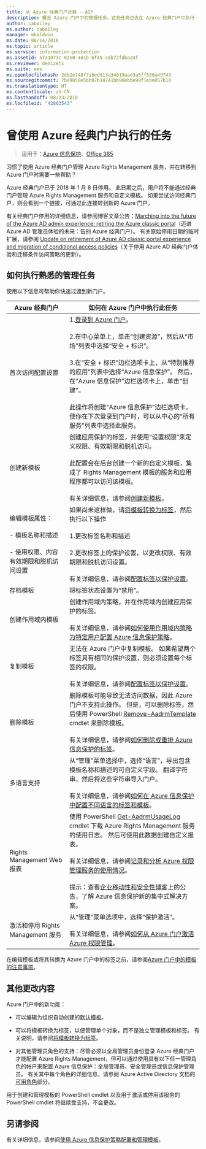 ```yaml
---
title: 从 Azure 经典门户迁移 - AIP
description: 概览 Azure 门户中的管理任务，这些任务过去在 Azure 经典门户中执行
author: cabailey
ms.author: cabailey
manager: mbaldwin
ms.date: 06/14/2018
ms.topic: article
ms.service: information-protection
ms.assetid: 57a1073c-02e0-441b-bf49-c6b72fdba24f
ms.reviewer: demizets
ms.suite: ems
ms.openlocfilehash: 2db2e748f7abed913a34819aad3a5ff530a49743
ms.sourcegitcommit: 7ba9850e5bb07b14741bb90ebbe98f1ebe057b10
ms.translationtype: HT
ms.contentlocale: zh-CN
ms.lasthandoff: 08/23/2018
ms.locfileid: "42803543"
---
```

# <a name="tasks-that-you-used-to-do-with-the-azure-classic-portal"></a>曾使用 Azure 经典门户执行的任务

>适用于：[Azure 信息保护](https://azure.microsoft.com/pricing/details/information-protection)、[Office 365](http://download.microsoft.com/download/E/C/F/ECF42E71-4EC0-48FF-AA00-577AC14D5B5C/Azure_Information_Protection_licensing_datasheet_EN-US.pdf)

习惯了使用 Azure 经典门户管理 Azure Rights Management 服务，并在转移到 Azure 门户时需要一些帮助？

Azure 经典门户已于 2018 年 1 月 8 日停用。 此日期之后，用户将不能通过经典门户管理 Azure Rights Management 服务和自定义模板。 如果尝试访问经典门户，则会看到一个链接，可通过此连接转到新的 Azure 门户。

有关经典门户停用的详细信息，请参阅博客文章公告：[Marching into the future of the Azure AD admin experience: retiring the Azure classic portal](https://cloudblogs.microsoft.com/enterprisemobility/2017/09/18/marching-into-the-future-of-the-azure-ad-admin-experience-retiring-the-azure-classic-portal/)（迈进 Azure AD 管理员体验的未来：告别 Azure 经典门户）。 有关原始停用日期的临时扩展，请参阅 [Update on retirement of Azure AD classic portal experience and migration of conditional access policies](https://cloudblogs.microsoft.com/enterprisemobility/2017/11/29/update-on-retirement-of-azure-ad-classic-portal-experience-and-migration-of-conditional-access-policies/)（关于停用 Azure AD 经典门户体验和迁移条件访问策略的更新）。

## <a name="how-to-do-your-familiar-admin-tasks"></a>如何执行熟悉的管理任务

使用以下信息可帮助你快速过渡到新门户。

|Azure 经典门户|如何在 Azure 门户中执行此任务
|-----------|--------------------|
|首次访问配置设置|1.[登录到 Azure 门户](configure-policy.md#signing-in-to-the-azure-portal)。<br /><br />2.在中心菜单上，单击“创建资源”，然后从“市场”列表中选择“安全 + 标识”。<br /><br />3.在“安全 + 标识”边栏选项卡上，从“特别推荐的应用”列表中选择“Azure 信息保护”。 然后，在“Azure 信息保护”边栏选项卡上，单击“创建”。<br /><br />此操作将创建“Azure 信息保护”边栏选项卡，使你在下次登录到门户时，可以从中心的“所有服务”列表中选择此服务。
|创建新模板|创建应用保护的标签，并使用“设置权限”来定义权限、有效期限和脱机访问。 <br /><br />此配置会在后台创建一个新的自定义模板，集成了 Rights Management 模板的服务和应用程序都可以访问该模板。<br /><br />有关详细信息，请参阅[创建新模板](configure-policy-templates.md#to-create-a-new-template)。
|编辑模板属性： <br /><br />- 模板名称和描述<br /><br />- 使用权限、内容有效期限和脱机访问设置|如果尚未这样做，请[将模板转换为标签](configure-policy-templates.md#to-convert-templates-to-labels)，然后执行以下操作<br /><br />1.更改标签名称和描述<br /><br />2.更改标签上的保护设置，以更改权限、有效期限和脱机访问设置。<br /><br />有关详细信息，请参阅[配置标签以保护设置](configure-policy-protection.md#to-configure-a-label-for-protection-settings)。
|存档模板|将标签状态设置为“禁用”。
|创建作用域内模板|创建作用域内策略，并在作用域内创建应用保护的标签。 <br /><br />有关详细信息，请参阅[如何使用作用域内策略为特定用户配置 Azure 信息保护策略](configure-policy-scope.md)。
|复制模板|无法在 Azure 门户中复制模板。 如果希望两个标签具有相同的保护设置，则必须设置每个标签的权限。 <br /><br />有关详细信息，请参阅[配置标签以保护设置](configure-policy-protection.md#to-configure-a-label-for-protection-settings)。
|删除模板|删除模板可能导致无法访问数据，因此 Azure 门户不支持此操作。 但是，可以删除标签，然后使用 PowerShell [Remove-AadrmTemplate](/powershell/module/aadrm/remove-aadrmtemplate) cmdlet 来删除模板。 <br /><br />有关详细信息，请参阅[如何删除或重排 Azure 信息保护的标签](configure-policy-delete-reorder.md)。
|多语言支持|从“管理”菜单选择中，选择“语言”，导出包含模板名称和描述的可自定义字段。 翻译字符串，然后将这些字符串导入门户。 <br /><br />有关详细信息，请参阅[如何在 Azure 信息保护中配置不同语言的标签和模板](configure-policy-languages.md)。
|Rights Management Web 报表|使用 PowerShell [Get-AadrmUsageLog ](/powershell/module/aadrm/Get-AadrmUsageLog) cmdlet 下载 Azure Rights Management 服务的使用日志。 然后可使用此数据创建自定义报表。 <br /><br />有关详细信息，请参阅[记录和分析 Azure 权限管理服务的使用情况](log-analyze-usage.md)。<br /><br />提示：查看[企业移动性和安全性博客](https://cloudblogs.microsoft.com/enterprisemobility/?product=azure-information-protection)上的公告，了解 Azure 信息保护新的集中式解决方案。
|激活和停用 Rights Management 服务|从“管理”菜单选项中，选择“保护激活”。<br /><br />有关详细信息，请参阅[如何从 Azure 门户激活 Azure 权限管理](activate-azure.md)。

在编辑模板或将其转换为 Azure 门户中的标签之前，请参阅[Azure 门户中的模板的注意事项](configure-policy-templates.md#considerations-for-templates-in-the-azure-portal)。


## <a name="what-else-has-changed"></a>其他更改内容

Azure 门户中的新功能：

- 可以编辑为组织自动创建的[默认模板](configure-policy-templates.md#default-templates)。

- 可以将模板转换为标签，以便管理单个对象，而不是独立管理模板和标签。 有关说明，请参阅[将模板转换为标签](configure-policy-templates.md#to-convert-templates-to-labels)。

- 对其他管理员角色的支持：尽管必须以全局管理员身份登录 Azure 经典门户才能配置 Azure Rights Management，但可以通过使用具有以下任一管理角色的帐户来配置 Azure 信息保护：全局管理员、安全管理员或信息保护管理员。 有关其中每个角色的详细信息，请参阅 Azure Active Directory 文档的[可用角色](/azure/active-directory/active-directory-assign-admin-roles-azure-portal#available-roles)部分。

用于创建和管理模板的 PowerShell cmdlet 以及用于激活或停用该服务的 PowerShell cmdlet 将继续受支持，不会更改。

## <a name="see-also"></a>另请参阅
有关详细信息，请参阅[使用 Azure 信息保护策略配置和管理模板](configure-policy-templates.md)。


